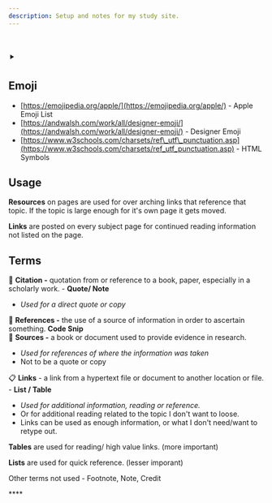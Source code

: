 ```yaml
---
description: Setup and notes for my study site.
---
```


# ‣

## Emoji

* [https://emojipedia.org/apple/](https://emojipedia.org/apple/) - Apple Emoji List
* [https://andwalsh.com/work/all/designer-emoji/](https://andwalsh.com/work/all/designer-emoji/) - Designer Emoji
* [https://www.w3schools.com/charsets/ref\_utf\_punctuation.asp](https://www.w3schools.com/charsets/ref_utf_punctuation.asp) - HTML Symbols 

## Usage

**Resources** on pages are used for over arching links that reference that topic. If the topic is large enough for it's own page it gets moved.

**Links** are posted on every subject page for continued reading information not listed on the page.

## Terms

💬 **Citation -** quotation from or reference to a book, paper, especially in a scholarly work. - **Quote/ Note**

* _Used for a direct quote or copy_

📑 **References -** the use of a source of information in order to ascertain something. **Code Snip**  
📑 **Sources -** a book or document used to provide evidence in research.

* _Used for references of where the information was taken_
* Not to be a quote or copy

📋 **Links** - a link from a hypertext file or document to another location or file. - **List / Table**

* _Used for additional information, reading or reference._ 
* Or for additional reading related to the topic I don't want to loose.
* Links can be used as enough information, or what I don't need/want to retype out. 



**Tables** are used for reading/ high value links. \(more important\)

**Lists** are used for quick reference. \(lesser imporant\)



Other terms not used - Footnote, Note, Credit 

\*\*\*\*



